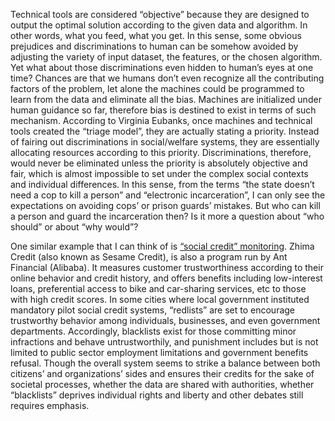 Technical tools are considered “objective” because they are designed to output the optimal solution according to the given data and algorithm. In other words, what you feed, what you get. In this sense, some obvious prejudices and discriminations to human can be somehow avoided by adjusting the variety of input dataset, the features, or the chosen algorithm. Yet what about those discriminations even hidden to human’s eyes at one time? Chances are that we humans don’t even recognize all the contributing factors of the problem, let alone the machines could be programmed to learn from the data and eliminate all the bias. Machines are initialized under human guidance so far, therefore bias is destined to exist in terms of such mechanism. According to Virginia Eubanks, once machines and technical tools created the “triage model”, they are actually stating a priority. Instead of fairing out discriminations in social/welfare systems, they are essentially allocating resources according to this priority. Discriminations, therefore, would never be eliminated unless the priority is absolutely objective and fair, which is almost impossible to set under the complex social contexts and individual differences.
In this sense, from the terms “the state doesn’t need a cop to kill a person” and “electronic incarceration”, I can only see the expectations on avoiding cops’ or prison guards’ mistakes. But who can kill a person and guard the incarceration then? Is it more a question about “who should” or about “why would”?

One similar example that I can think of is [“social credit” monitoring](https://www.youtube.com/watch?v=GsIdUGWsXn8&feature=emb_title). Zhima Credit (also known as Sesame Credit), is also a program run by Ant Financial (Alibaba). It measures customer trustworthiness according to their online behavior and credit history, and offers benefits including low-interest loans, preferential access to bike and car-sharing services, etc to those with high credit scores. In some cities where local government instituted mandatory pilot social credit systems, “redlists” are set to encourage trustworthy behavior among individuals, businesses, and even government departments. Accordingly, blacklists exist for those committing minor infractions and behave untrustworthily, and punishment includes but is not limited to public sector employment limitations and government benefits refusal. Though the overall system seems to strike a balance between both citizens’ and organizations’ sides and ensures their credits for the sake of societal processes, whether the data are shared with authorities, whether “blacklists” deprives individual rights and liberty and other debates still requires emphasis.
